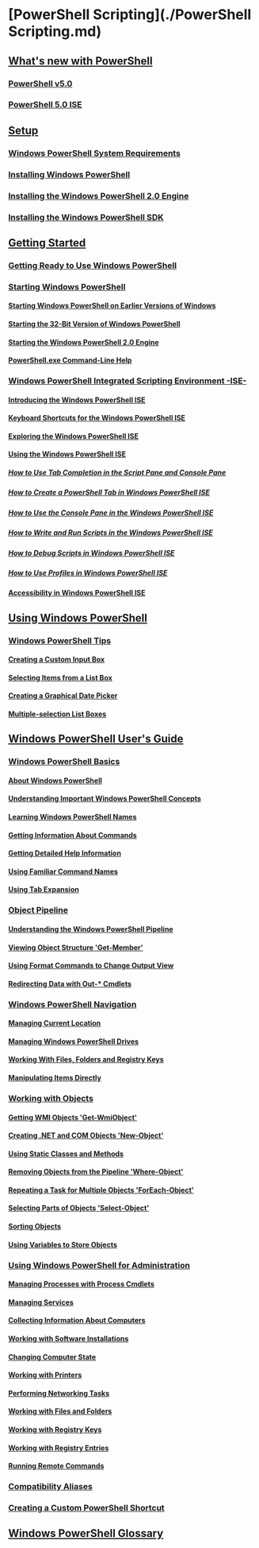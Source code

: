# [PowerShell Scripting](./PowerShell Scripting.md)
## [What's new with PowerShell](./What-s-New-With-PowerShell.md)
### [PowerShell v5.0](./What-s-New-in-Windows-PowerShell-50.md)
### [PowerShell 5.0 ISE](./What-s-New-in-the-PowerShell-50-ISE.md)
## [Setup](./Setup.md)
### [Windows PowerShell System Requirements](./Windows-PowerShell-System-Requirements.md)
### [Installing Windows PowerShell](./Installing-Windows-PowerShell.md)
### [Installing the Windows PowerShell 2.0 Engine](./Installing-the-Windows-PowerShell-2.0-Engine.md)
### [Installing the Windows PowerShell SDK](https://msdn.microsoft.com/en-us/library/ff458115.aspx)
## [Getting Started](./getting-started.md)




### [Getting Ready to Use Windows PowerShell](Topic/Getting-Ready-to-Use-Windows-PowerShell.md)
### [Starting Windows PowerShell](Topic/Starting-Windows-PowerShell.md)
#### [Starting Windows PowerShell on Earlier Versions of Windows](Topic/Starting-Windows-PowerShell-on-Earlier-Versions-of-Windows.md)
#### [Starting the 32-Bit Version of Windows PowerShell](Topic/Starting-the-32-Bit-Version-of-Windows-PowerShell.md)
#### [Starting the Windows PowerShell 2.0 Engine](Topic/Starting-the-Windows-PowerShell-2.0-Engine.md)
#### [PowerShell.exe Command-Line Help](Topic/PowerShell.exe-Command-Line-Help.md)
### [Windows PowerShell Integrated Scripting Environment -ISE-](Topic/Windows-PowerShell-Integrated-Scripting-Environment--ISE-.md)
#### [Introducing the Windows PowerShell ISE](Topic/Introducing-the-Windows-PowerShell-ISE.md)
#### [Keyboard Shortcuts for the Windows PowerShell ISE](Topic/Keyboard-Shortcuts-for-the-Windows-PowerShell-ISE.md)
#### [Exploring the Windows PowerShell ISE](Topic/Exploring-the-Windows-PowerShell-ISE.md)
#### [Using the Windows PowerShell ISE](Topic/Using-the-Windows-PowerShell-ISE.md)
##### [How to Use Tab Completion in the Script Pane and Console Pane](Topic/How-to-Use-Tab-Completion-in-the-Script-Pane-and-Console-Pane.md)
##### [How to Create a PowerShell Tab in Windows PowerShell ISE](Topic/How-to-Create-a-PowerShell-Tab-in-Windows-PowerShell-ISE.md)
##### [How to Use the Console Pane in the Windows PowerShell ISE](Topic/How-to-Use-the-Console-Pane-in-the-Windows-PowerShell-ISE.md)
##### [How to Write and Run Scripts in the Windows PowerShell ISE](Topic/How-to-Write-and-Run-Scripts-in-the-Windows-PowerShell-ISE.md)
##### [How to Debug Scripts in Windows PowerShell ISE](Topic/How-to-Debug-Scripts-in-Windows-PowerShell-ISE.md)
##### [How to Use Profiles in Windows PowerShell ISE](Topic/How-to-Use-Profiles-in-Windows-PowerShell-ISE.md)
#### [Accessibility in Windows PowerShell ISE](Topic/Accessibility-in-Windows-PowerShell-ISE.md)
## [Using Windows PowerShell](Topic/Using-Windows-PowerShell.md)
### [Windows PowerShell Tips](Topic/Windows-PowerShell-Tips.md)
#### [Creating a Custom Input Box](Topic/Creating-a-Custom-Input-Box.md)
#### [Selecting Items from a List Box](Topic/Selecting-Items-from-a-List-Box.md)
#### [Creating a Graphical Date Picker](Topic/Creating-a-Graphical-Date-Picker.md)
#### [Multiple-selection List Boxes](Topic/Multiple-selection-List-Boxes.md)
## [Windows PowerShell User's Guide](Topic/Windows-PowerShell-User-s-Guide.md)
### [Windows PowerShell Basics](Topic/Windows-PowerShell-Basics.md)
#### [About Windows PowerShell](Topic/About-Windows-PowerShell.md)
#### [Understanding Important Windows PowerShell Concepts](Topic/Understanding-Important-Windows-PowerShell-Concepts.md)
#### [Learning Windows PowerShell Names](Topic/Learning-Windows-PowerShell-Names.md)
#### [Getting Information About Commands](Topic/Getting-Information-About-Commands.md)
#### [Getting Detailed Help Information](Topic/Getting-Detailed-Help-Information.md)
#### [Using Familiar Command Names](Topic/Using-Familiar-Command-Names.md)
#### [Using Tab Expansion](Topic/Using-Tab-Expansion.md)
### [Object Pipeline](Topic/Object-Pipeline.md)
#### [Understanding the Windows PowerShell Pipeline](Topic/Understanding-the-Windows-PowerShell-Pipeline.md)
#### [Viewing Object Structure 'Get-Member'](Topic/Viewing-Object-Structure--Get-Member-.md)
#### [Using Format Commands to Change Output View](Topic/Using-Format-Commands-to-Change-Output-View.md)
#### [Redirecting Data with Out-* Cmdlets](Topic/Redirecting-Data-with-Out---Cmdlets.md)
### [Windows PowerShell Navigation](Topic/Windows-PowerShell-Navigation.md)
#### [Managing Current Location](Topic/Managing-Current-Location.md)
#### [Managing Windows PowerShell Drives](Topic/Managing-Windows-PowerShell-Drives.md)
#### [Working With Files, Folders and Registry Keys](Topic/Working-With-Files-Folders-and-Registry-Keys.md)
#### [Manipulating Items Directly](Topic/Manipulating-Items-Directly.md)
### [Working with Objects](Topic/Working-with-Objects.md)
#### [Getting WMI Objects 'Get-WmiObject'](Topic/Getting-WMI-Objects--Get-WmiObject-.md)
#### [Creating .NET and COM Objects 'New-Object'](Topic/Creating-.NET-and-COM-Objects--New-Object-.md)
#### [Using Static Classes and Methods](Topic/Using-Static-Classes-and-Methods.md)
#### [Removing Objects from the Pipeline 'Where-Object'](Topic/Removing-Objects-from-the-Pipeline--Where-Object-.md)
#### [Repeating a Task for Multiple Objects 'ForEach-Object'](Topic/Repeating-a-Task-for-Multiple-Objects--ForEach-Object-.md)
#### [Selecting Parts of Objects 'Select-Object'](Topic/Selecting-Parts-of-Objects--Select-Object-.md)
#### [Sorting Objects](Topic/Sorting-Objects.md)
#### [Using Variables to Store Objects](Topic/Using-Variables-to-Store-Objects.md)
### [Using Windows PowerShell for Administration](Topic/Using-Windows-PowerShell-for-Administration.md)
#### [Managing Processes with Process Cmdlets](Topic/Managing-Processes-with-Process-Cmdlets.md)
#### [Managing Services](Topic/Managing-Services.md)
#### [Collecting Information About Computers](Topic/Collecting-Information-About-Computers.md)
#### [Working with Software Installations](Topic/Working-with-Software-Installations.md)
#### [Changing Computer State](Topic/Changing-Computer-State.md)
#### [Working with Printers](Topic/Working-with-Printers.md)
#### [Performing Networking Tasks](Topic/Performing-Networking-Tasks.md)
#### [Working with Files and Folders](Topic/Working-with-Files-and-Folders.md)
#### [Working with Registry Keys](Topic/Working-with-Registry-Keys.md)
#### [Working with Registry Entries](Topic/Working-with-Registry-Entries.md)
#### [Running Remote Commands](Topic/Running-Remote-Commands.md)
### [Compatibility Aliases](Topic/Appendix-1---Compatibility-Aliases.md)
### [Creating a Custom PowerShell Shortcut](Topic/Appendix-2---Creating-a-Custom-PowerShell-Shortcut.md)
## [Windows PowerShell Glossary](Topic/Windows-PowerShell-Glossary.md)
